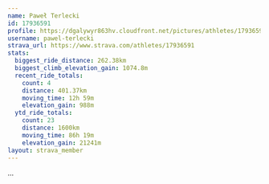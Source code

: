 ```yaml
---
name: Paweł Terlecki
id: 17936591
profile: https://dgalywyr863hv.cloudfront.net/pictures/athletes/17936591/5577025/4/large.jpg
username: pawel-terlecki
strava_url: https://www.strava.com/athletes/17936591
stats:
  biggest_ride_distance: 262.38km
  biggest_climb_elevation_gain: 1074.8m
  recent_ride_totals:
    count: 4
    distance: 401.37km
    moving_time: 12h 59m
    elevation_gain: 988m
  ytd_ride_totals:
    count: 23
    distance: 1600km
    moving_time: 86h 19m
    elevation_gain: 21241m
layout: strava_member
--- 
```

...
